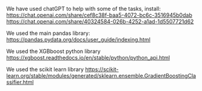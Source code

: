 We have used chatGPT to help with some of the tasks, install:
https://chat.openai.com/share/cef8c38f-baa5-4072-bc6c-3516945b0dab
https://chat.openai.com/share/40324584-026b-4252-a1ad-1d5507721d62


We used the main pandas library:
https://pandas.pydata.org/docs/user_guide/indexing.html

We used the XGBboost python library
https://xgboost.readthedocs.io/en/stable/python/python_api.html

We used the scikit learn library
https://scikit-learn.org/stable/modules/generated/sklearn.ensemble.GradientBoostingClassifier.html

